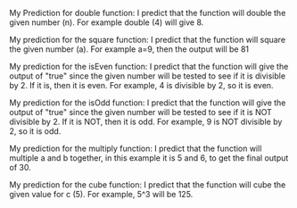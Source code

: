 My Prediction for double function: I predict that the function will double the given number (n). For example double (4) will give 8. 

My prediction for the square function: I predict that the function will square the given number (a). For example a=9, then the output will be 81 

My prediction for the isEven function: I predict that the function will give the output of "true" since the given number will be tested to see if it is divisible by 2. If it is, then it is even. For example, 4 is divisible by 2, so it is even. 

My prediction for the isOdd function: I predict that the function will give the output of "true" since the given number will be tested to see if it is NOT divisible by 2. If it is NOT, then it is odd. For example, 9 is NOT divisible by 2, so it is odd. 

My prediction for the multiply function: I predict that the function will multiple a and b together, in this example it is 5 and 6, to get the final output of 30.

My prediction for the cube function: I predict that the function will cube the given value for c (5). For example, 5^3 will be 125. 

